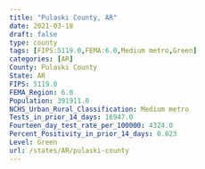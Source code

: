 ```yaml
---
title: "Pulaski County, AR"
date: 2021-03-18
draft: false
type: county
tags: [FIPS:5119.0,FEMA:6.0,Medium metro,Green]
categories: [AR]
County: Pulaski County
State: AR
FIPS: 5119.0
FEMA_Region: 6.0
Population: 391911.0
NCHS_Urban_Rural_Classification: Medium metro
Tests_in_prior_14_days: 16947.0
Fourteen_day_test_rate_per_100000: 4324.0
Percent_Positivity_in_prior_14_days: 0.023
Level: Green
url: /states/AR/pulaski-county
---
```



